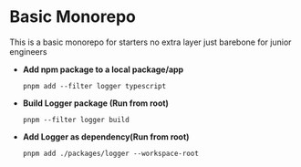 

# Basic Monorepo

This is a basic monorepo for starters no extra layer just barebone for junior engineers



* **Add npm package to a local package/app**

  ```
  pnpm add --filter logger typescript

  ```
* **Build Logger package (Run from root)**

  ```
  pnpm --filter logger build

  ```
* **Add Logger as dependency(Run from root)**

  ```
  pnpm add ./packages/logger --workspace-root
  ```
